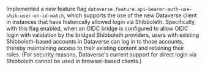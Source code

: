 Implemented a new feature flag ``dataverse.feature.api-bearer-auth-use-shib-user-on-id-match``, which supports the use of the new Dataverse client in instances that have historically allowed login via Shibboleth. Specifically, with this flag enabled, when an OIDC bridge is configured to allow OIDC login with validation by the bridged Shibboleth providers, users with existing Shibboleth-based accounts in Dataverse can log in to those accounts, thereby maintaining access to their existing content and retaining their roles. (For security reasons, Dataverse's current support for direct login via Shibboleth cannot be used in browser-based clients.)